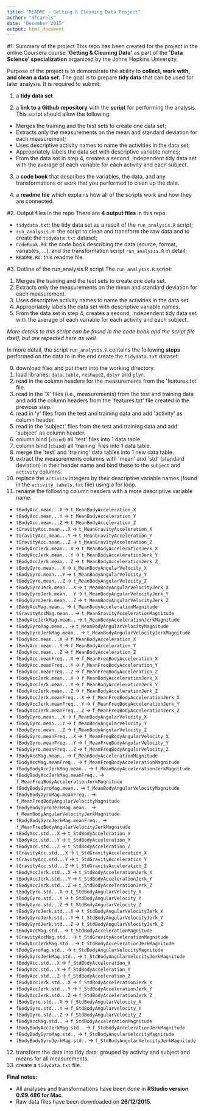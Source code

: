 ```yaml
---
title: "README - Getting & Cleaning Data Project"
author: "dfcarels"
date: "December 2015"
output: html_document
---
```


#1. Summary of the project
This repo has been created for the project in the online Coursera course **'Getting & Cleaning Data'** as part of the **'Data Science' specialization** organized by the Johns Hopkins University. 

Purpose of the project is to demonstrate the ability to **collect, work with, and clean a data set.** The goal is to prepare **tidy data** that can be used for later analysis. It is required to submit: 

1) a **tidy data set**.

2) a **link to a Github repository** with the **script** for performing the analysis. This script should allow the following: 
  * Merges the training and the test sets to create one data set;
  * Extracts only the measurements on the mean and standard deviation for each measurement; 
  * Uses descriptive activity names to name the activities in the data set;
  * Appropriately labels the data set with descriptive variable names; 
  * From the data set in step 4, creates a second, independent tidy data set with the average of each variable for each activity and each subject.

3) a **code book** that describes the variables, the data, and any transformations or work that you performed to clean up the data.

4) a **readme file** which explains how all of the scripts work and how they are connected.  

#2. Output files in the repo
There are **4 output files** in this repo:

* `tidydata.txt`: the tidy data set as a result of the `run_analysis.R` script;
* `run_analysis.R`: the script to clean and transform the raw data and to create the `tidydata.txt` dataset;
* `CodeBook.Rd`: the code book describing the data (source, format, variables, ...), and the transformation script `run_analysis.R` in detail; 
* `README.Rd`: this readme file.

#3. Outline of the run_analysis.R script
The `run_analysis.R` script:

1. Merges the training and the test sets to create one data set.
2. Extracts only the measurements on the mean and standard deviation for each measurement. 
3. Uses descriptive activity names to name the activities in the data set.
4. Appropriately labels the data set with descriptive variable names.
5. From the data set in step 4, creates a second, independent tidy data set with the average of each variable for each activity and each subject.

*More details to this script can be found in the code book and the script file itself, but are repeated here as well.*

In more detail, the script `run_analysis.R` contains the following **steps** performed on the data to in the end create the `tidydata.txt` dataset:

0. download files and put them into the working directory. 
1. load libraries: `data.table`, `reshape2`, `dplyr` and `plyr`.
1. read in the column headers for the measurements from the 'features.txt' file.
1. read in the 'X' files (i.e., measurements) from the test and training data and add the column headers from the 'features.txt' file created in the previous step. 
1. read in 'y' files from the test and training data and add 'activity' as column header.
1. read in the 'subject' files from the test and training data and add 'subject' as column header.
1. column bind (`cbind`) all 'test' files into 1 data table.
1. column bind (`cbind`) all 'training' files into 1 data table.
1. merge the 'test' and 'training' data tables into 1 new data table. 
1. extract the measurements columns with 'mean' and 'std' (standard deviation) in their header name and bind these to the `subject` and `activity` columns.
1. replace the `activity` integers by their descriptive variable names (found in the `activity_labels.txt` file) using a for loop.
1. rename the following column headers with a more descriptive variable name:
  * `tBodyAcc.mean...X` -> `t_MeanBodyAcceleration_X`
  * `tBodyAcc.mean...Y` -> `t_MeanBodyAcceleration_Y`
  * `tBodyAcc.mean...Z` -> `t_MeanBodyAcceleration_Z`
  * `tGravityAcc.mean...X` -> `t_MeanGravityAcceleration_X`
  * `tGravityAcc.mean...Y` -> `t_MeanGravityAcceleration_Y`
  * `tGravityAcc.mean...Z` -> `t_MeanGravityAcceleration_Z`
  * `tBodyAccJerk.mean...X` -> `t_MeanBodyAccelerationJerk_X`
  * `tBodyAccJerk.mean...Y` -> `t_MeanBodyAccelerationJerk_Y`
  * `tBodyAccJerk.mean...Z` -> `t_MeanBodyAccelerationJerk_Z`
  * `tBodyGyro.mean...X` -> `t_MeanBodyAngularVelocity_X`
  * `tBodyGyro.mean...Y` -> `t_MeanBodyAngularVelocity_Y`
  * `tBodyGyro.mean...Z` -> `t_MeanBodyAngularVelocity_Z`
  * `tBodyGyroJerk.mean...X` -> `t_MeanBodyAngularVelocityJerk_X`
  * `tBodyGyroJerk.mean...Y` -> `t_MeanBodyAngularVelocityJerk_Y`
  * `tBodyGyroJerk.mean...Z` -> `t_MeanBodyAngularVelocityJerk_Z`
  * `tBodyAccMag.mean..` -> `t_MeanBodyAccelerationMagnitude`
  * `tGravityAccMag.mean..` -> `t_MeanGravityAccelerationMagnitude`
  * `tBodyAccJerkMag.mean..` -> `t_MeanBodyAccelerationJerkMagnitude`
  * `tBodyGyroMag.mean..` -> `t_MeanBodyAngularVelocityMagnitude`
  * `tBodyGyroJerkMag.mean..` -> `t_MeanBodyAngularVelocityJerkMagnitude`
  * `fBodyAcc.mean...X` -> `f_MeanBodyAcceleration_X`
  * `fBodyAcc.mean...Y` -> `f_MeanBodyAcceleration_Y`
  * `fBodyAcc.mean...Z` -> `f_MeanBodyAcceleration_Z`
  * `fBodyAcc.meanFreq...X` -> `f_MeanFreqBodyAcceleration_X`
  * `fBodyAcc.meanFreq...Y` -> `f_MeanFreqBodyAcceleration_Y`
  * `fBodyAcc.meanFreq...Z` -> `f_MeanFreqBodyAcceleration_Z`
  * `fBodyAccJerk.mean...X` -> `f_MeanBodyAccelerationJerk_X`
  * `fBodyAccJerk.mean...Y` -> `f_MeanBodyAccelerationJerk_Y`
  * `fBodyAccJerk.mean...Z` -> `f_MeanBodyAccelerationJerk_Z`
  * `fBodyAccJerk.meanFreq...X` -> `f_MeanFreqBodyAccelerationJerk_X`
  * `fBodyAccJerk.meanFreq...Y` -> `f_MeanFreqBodyAccelerationJerk_Y`
  * `fBodyAccJerk.meanFreq...Z` -> `f_MeanFreqBodyAccelerationJerk_Z`
  * `fBodyGyro.mean...X` -> `f_MeanBodyAngularVelocity_X`
  * `fBodyGyro.mean...Y` -> `f_MeanBodyAngularVelocity_Y`
  * `fBodyGyro.mean...Z` -> `f_MeanBodyAngularVelocity_Z`
  * `fBodyGyro.meanFreq...X` -> `f_MeanFreqBodyAngularVelocity_X`
  * `fBodyGyro.meanFreq...Y` -> `f_MeanFreqBodyAngularVelocity_Y`
  * `fBodyGyro.meanFreq...Z` -> `f_MeanFreqBodyAngularVelocity_Z`
  * `fBodyAccMag.mean..` -> `f_MeanBodyAccelerationMagnitude`
  * `fBodyAccMag.meanFreq..` -> `f_MeanFreqBodyAccelerationMagnitude`
  * `fBodyBodyAccJerkMag.mean..` -> `f_MeanBodyAccelerationJerkMagnitude`
  * `fBodyBodyAccJerkMag.meanFreq..` -> `f_MeanFreqBodyAccelerationJerkMagnitude`
  * `fBodyBodyGyroMag.mean..` -> `f_MeanBodyAngularVelocityMagnitude`
  * `fBodyBodyGyroMag.meanFreq..` -> `f_MeanFreqBodyAngularVelocityMagnitude`
  * `fBodyBodyGyroJerkMag.mean..` -> `f_MeanBodyAngularVelocityJerkMagnitude`
  * `fBodyBodyGyroJerkMag.meanFreq..` -> `f_MeanFreqBodyAngularVelocityJerkMagnitude`
  * `tBodyAcc.std...X` -> `t_StdBodyAcceleration_X`
  * `tBodyAcc.std...Y` -> `t_StdBodyAcceleration_Y`
  * `tBodyAcc.std...Z` -> `t_StdBodyAcceleration_Z`
  * `tGravityAcc.std...X` -> `t_StdGravityAcceleration_X`
  * `tGravityAcc.std...Y` -> `t_StdGravityAcceleration_Y`
  * `tGravityAcc.std...Z` -> `t_StdGravityAcceleration_Z`
  * `tBodyAccJerk.std...X` -> `t_StdBodyAccelerationJerk_X`
  * `tBodyAccJerk.std...Y` -> `t_StdBodyAccelerationJerk_Y`
  * `tBodyAccJerk.std...Z` -> `t_StdBodyAccelerationJerk_Z`
  * `tBodyGyro.std...X` -> `t_StdBodyAngularVelocity_X`
  * `tBodyGyro.std...Y` -> `t_StdBodyAngularVelocity_Y`
  * `tBodyGyro.std...Z` -> `t_StdBodyAngularVelocity_Z`
  * `tBodyGyroJerk.std...X` -> `t_StdBodyAngularVelocityJerk_X`
  * `tBodyGyroJerk.std...Y` -> `t_StdBodyAngularVelocityJerk_Y`
  * `tBodyGyroJerk.std...Z` -> `t_StdBodyAngularVelocityJerk_Z`
  * `tBodyAccMag.std..` -> `t_StdBodyAccelerationMagnitude`
  * `tGravityAccMag.std..` -> `t_StdGravityAccelerationMagnitude`
  * `tBodyAccJerkMag.std..` -> `t_StdBodyAccelerationJerkMagnitude`
  * `tBodyGyroMag.std..` -> `t_StdBodyAngularVelocityMagnitude`
  * `tBodyGyroJerkMag.std..` -> `t_StdBodyAngularVelocityJerkMagnitude`
  * `fBodyAcc.std...X` -> `f_StdBodyAcceleration_X`
  * `fBodyAcc.std...Y` -> `f_StdBodyAcceleration_Y`
  * `fBodyAcc.std...Z` -> `f_StdBodyAcceleration_Z`
  * `fBodyAccJerk.std...X` -> `f_StdBodyAccelerationJerk_X`
  * `fBodyAccJerk.std...Y` -> `f_StdBodyAccelerationJerk_Y`
  * `fBodyAccJerk.std...Z` -> `f_StdBodyAccelerationJerk_Z`
  * `fBodyGyro.std...X` -> `f_StdBodyAngularVelocity_X`
  * `fBodyGyro.std...Y` -> `f_StdBodyAngularVelocity_Y`
  * `fBodyGyro.std...Z` -> `f_StdBodyAngularVelocity_Z`
  * `fBodyAccMag.std..` -> `f_StdBodyAccelerationMagnitude`
  * `fBodyBodyAccJerkMag.std..` -> `f_StdBodyAccelerationJerkMagnitude`
  * `fBodyBodyGyroMag.std..` -> `f_StdBodyAngularVelocityMagnitude`
  * `fBodyBodyGyroJerkMag.std..` -> `f_StdBodyAngularVelocityJerkMagnitude`
12. transform the data into tidy data: grouped by activity and subject and means for all measurements.
13. create a `tidydata.txt` file.

**Final notes:**
* All analyses and transformations have been done in **RStudio version 0.99.486 for Mac**.
* Raw data files have been downloaded on **26/12/2015**.
